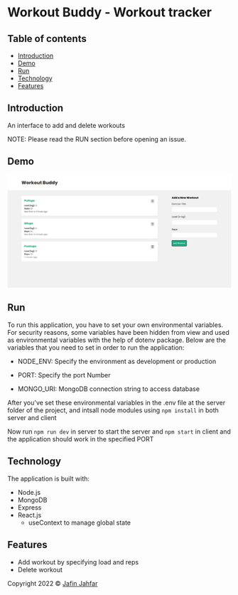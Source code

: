 # Workout Buddy - Workout tracker

## Table of contents

- [Introduction](#introduction)
- [Demo](#demo)
- [Run](#run)
- [Technology](#technology)
- [Features](#features)


## Introduction

An interface to add and delete workouts 

NOTE: Please read the RUN section before opening an issue.

## Demo

![This is an image](/workoutBuddy.png)
## Run

To run this application, you have to set your own environmental variables. For security reasons, some variables have been hidden from view and used as environmental variables with the help of dotenv package. Below are the variables that you need to set in order to run the application:

- NODE_ENV: Specify the environment as development or production

- PORT: Specify the port Number

- MONGO_URI: MongoDB connection string to access database

After you've set these environmental variables in the .env file at the server folder of the project, and intsall node modules using  `npm install` in both server and client

Now run `npm run dev` in server to start the server and `npm start` in client and the application should work in the specified PORT

## Technology

The application is built with:

- Node.js 
- MongoDB
- Express 
- React.js
  - useContext to manage global state

## Features

- Add workout by specifying load and reps
- Delete workout



 Copyright 2022 © [Jafin Jahfar](https://github.com/jafin01)
